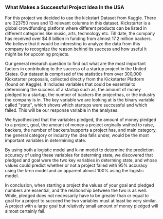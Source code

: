 ### What Makes a Successful Project Idea in the USA

For this project we decided to use the kickstart Dataset from Kaggle. There are 
323750 rows and 13 relevant columns in this dataset. Kickstarter is a global 
crowdfunding platform where different products can be listed in different 
categories like music, arts, technology etc. Till date, the company has received
over $4.6 billion in funding from almost 17.2 million backers. We believe that 
it would be interesting to analyze the data from this company to recognize the
reason behind its success and how useful it might be for upcoming projects.

Our general research question to find out what are the most important factors in contributing to the success of a startup project in the United States. Our 
dataset is comprised of the statistics from over 300,000 Kickstarter proposals, 
collected directly from the Kickstarter Platform (found on Kaggle). It includes 
variables that could be essential to determining the success of a startup such 
as, the amount of money pledged to a startup, the number of backers the 
projecthas, or the industry the company is in. The key variable we are looking 
at is the binary variable called "state", which shows which startups were 
successful and which failed. This will be our response variable in the analyses.

We hypothesized that the variables pledged, the amount of money pledged to a 
project, goal, the amount of money a project orginally wsihed to raise, backers,
the number of backers/supports a project has, and main category, the general 
category or industry the idea falls under, would be the most important variables
in determining state.

 By using both a logistic model and k-nn model to determine the prediction 
 accuracy of using these variables for determing state, we discovered that 
 pledged and goal were the two key variables in determing state, and whose 
 values could predict whether or not a project failed with 95% accuracy using 
 the k-nn model and an apparent almost 100% using the logistic model.
 
 In conclusion, when starting a project the values of your goal and pledged 
 numbers are essential, and the relationship between the two is as well. While, 
 pledged does not necessarily have to be greater than or equal to goal for a 
 project to succeed the two variables must at least be very similar. A project 
 with a large goal but relatively small amount of money pledged will almost 
 certainly fail. 
